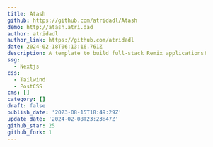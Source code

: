 ```yaml
---
title: Atash
github: https://github.com/atridadl/Atash
demo: http://atash.atri.dad
author: atridadl
author_link: https://github.com/atridadl
date: 2024-02-18T06:13:16.761Z
description: A template to build full-stack Remix applications!
ssg:
  - Nextjs
css:
  - Tailwind
  - PostCSS
cms: []
category: []
draft: false
publish_date: '2023-08-15T18:49:29Z'
update_date: '2024-02-08T23:23:47Z'
github_star: 25
github_fork: 1
---
```

